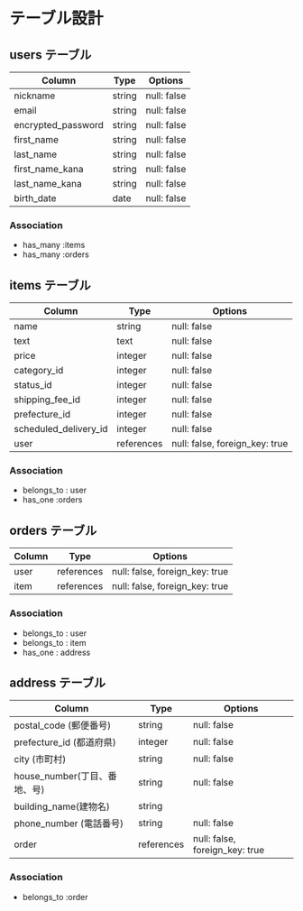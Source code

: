 # テーブル設計

## users テーブル

| Column           | Type   | Options     |
| ---------------- | ------ | ----------- |
| nickname         | string | null: false |
| email            | string | null: false |
|encrypted_password| string | null: false |
| first_name       | string | null: false |add_column
| last_name        | string | null: false |add_column
| first_name_kana  | string | null: false |add_column
| last_name_kana   | string | null: false |add_column
| birth_date       | date   | null: false |

### Association
- has_many :items
- has_many :orders



## items テーブル

|Column               | Type     | Options                         |
| ---------------     | -------- | ------------------------------- |
| name                |  string  | null: false                     |
| text                |  text    | null: false                     |
| price               | integer  | null: false                     |
|category_id          | integer  | null: false                     |
|status_id            | integer  | null: false                     |
|shipping_fee_id      | integer  | null: false                     |
|prefecture_id        | integer  | null: false                     |
|scheduled_delivery_id| integer  | null: false                     |
|user                 |references| null: false, foreign_key: true  |

### Association
- belongs_to : user
- has_one :orders

## orders テーブル

| Column      | Type       | Options                        |
| --------    | ---------- | ------------------------------ |
| user        |references  | null: false, foreign_key: true |
| item        |references  | null: false, foreign_key: true |


### Association
- belongs_to : user
- belongs_to : item
- has_one : address

## address テーブル

| Column                     | Type       | Options                        |
| -------------------------- | -------    | -----------------------------  |
| postal_code (郵便番号)     | string     | null: false                    |
| prefecture_id (都道府県)   | integer    | null: false                    |
|city (市町村)               | string     | null: false                    |
|house_number(丁目、番地、号)| string     | null: false                    |
|building_name(建物名)       | string     |                                |
|phone_number (電話番号)     | string     | null: false                    |
|order                       |references  | null: false, foreign_key: true |

### Association
- belongs_to :order